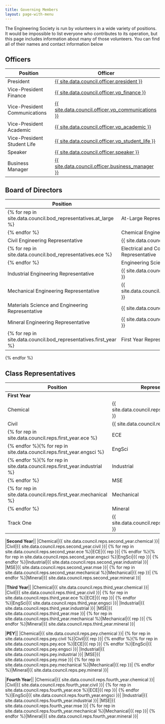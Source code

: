 ```yaml
---
title: Governing Members
layout: page-with-menu
---
```


The Engineering Society is run by volunteers in a wide variety of positions. It would be impossible to list everyone who contributes to its operation, but this page includes information about many of those volunteers. You can find all of their names and contact information below

## Officers

|Position|Officer|
|-|-|
|President|[{{ site.data.council.officer.president }}](mailto:president@skule.ca)|
|Vice-President Finance|[{{ site.data.council.officer.vp_finance }}](mailto:vpfinance@skule.ca)|
|Vice-President Communications|[{{ site.data.council.officer.vp_communications }}](mailto:vpcomm@skule.ca)|
|Vice-President Academic|[{{ site.data.council.officer.vp_academic }}](mailto:vpacademic@skule.ca)|
|Vice-President Student Life|[{{ site.data.council.officer.vp_student_life }}](mailto:vpstudentlife@skule.ca)|
|Speaker|[{{ site.data.council.officer.speaker }}](mailto:speaker@g.skule.ca)|
|Business Manager|[{{ site.data.council.officer.business_manager }}](mailto:rhonda@g.skule.ca)|

## Board of Directors

|Position|Representative|
|-|-|
{% for rep in site.data.council.bod_representatives.at_large %}|At-Large Representative|{{ rep }}|
{% endfor %}|Chemical Engineering Representative|{{ site.data.council.bod_representatives.chemical }}|
|Civil Engineering Representative|{{ site.data.council.bod_representatives.civil }}|
{% for rep in site.data.council.bod_representatives.ece %}|Electrical and Computer Engineering Representative|{{ rep }}|
{% endfor %}|Engineering Science Representative|{{ site.data.council.bod_representatives.engsci }}|
|Industrial Engineering Representative|{{ site.data.council.bod_representatives.industrial }}|
|Mechanical Engineering Representative|{{ site.data.council.bod_representatives.mechanical }}|
|Materials Science and Engineering Representative|{{ site.data.council.bod_representatives.mse }}|
|Mineral Engineering Representative|{{ site.data.council.bod_representatives.mineral }}|
{% for rep in site.data.council.bod_representatives.first_year %}|First Year Representative|{{ rep }}|
{% endfor %}

## Class Representatives

|Position|Representative|
|-|-|
|**First Year**||
|Chemical|{{ site.data.council.reps.first_year.chemical }}|
|Civil|{{ site.data.council.reps.first_year.civil }}|
{% for rep in site.data.council.reps.first_year.ece %}|ECE|{{ rep }}|
{% endfor %}{% for rep in site.data.council.reps.first_year.engsci %}|EngSci|{{ rep }}|
{% endfor %}{% for rep in site.data.council.reps.first_year.industrial %}|Industrial|{{ rep }}|
{% endfor %}|MSE|{{ site.data.council.reps.first_year.mse }}|
{% for rep in site.data.council.reps.first_year.mechanical %}|Mechanical|{{ rep }}|
{% endfor %}|Mineral|{{ site.data.council.reps.first_year.mineral }}|
|Track One|{{ site.data.council.reps.first_year.trackone }}|

|**Second Year**||
|Chemical|{{ site.data.council.reps.second_year.chemical }}|
|Civil|{{ site.data.council.reps.second_year.civil }}|
{% for rep in site.data.council.reps.second_year.ece %}|ECE|{{ rep }}|
{% endfor %}{% for rep in site.data.council.reps.second_year.engsci %}|EngSci|{{ rep }}|
{% endfor %}|Industrial|{{ site.data.council.reps.second_year.industrial }}|
|MSE|{{ site.data.council.reps.second_year.mse }}|
{% for rep in site.data.council.reps.second_year.mechanical %}|Mechanical|{{ rep }}|
{% endfor %}|Mineral|{{ site.data.council.reps.second_year.mineral }}|

|**Third Year**||
|Chemical|{{ site.data.council.reps.third_year.chemical }}|
|Civil|{{ site.data.council.reps.third_year.civil }}|
{% for rep in site.data.council.reps.third_year.ece %}|ECE|{{ rep }}|
{% endfor %}|EngSci|{{ site.data.council.reps.third_year.engsci }}|
|Industrial|{{ site.data.council.reps.third_year.industrial }}|
|MSE|{{ site.data.council.reps.third_year.mse }}|
{% for rep in site.data.council.reps.third_year.mechanical %}|Mechanical|{{ rep }}|
{% endfor %}|Mineral|{{ site.data.council.reps.third_year.mineral }}|

|**PEY**||
|Chemical|{{ site.data.council.reps.pey.chemical }}|
{% for rep in site.data.council.reps.pey.civil %}|Civil|{{ rep }}|
{% endfor %}{% for rep in site.data.council.reps.pey.ece %}|ECE|{{ rep }}|
{% endfor %}|EngSci|{{ site.data.council.reps.pey.engsci }}|
|Industrial|{{ site.data.council.reps.pey.industrial }}|
|MSE|{{ site.data.council.reps.pey.mse }}|
{% for rep in site.data.council.reps.pey.mechanical %}|Mechanical|{{ rep }}|
{% endfor %}|Mineral|{{ site.data.council.reps.pey.mineral }}|

|**Fourth Year**||
|Chemical|{{ site.data.council.reps.fourth_year.chemical }}|
|Civil|{{ site.data.council.reps.fourth_year.civil }}|
{% for rep in site.data.council.reps.fourth_year.ece %}|ECE|{{ rep }}|
{% endfor %}|EngSci|{{ site.data.council.reps.fourth_year.engsci }}|
|Industrial|{{ site.data.council.reps.fourth_year.industrial }}|
|MSE|{{ site.data.council.reps.fourth_year.mse }}|
{% for rep in site.data.council.reps.fourth_year.mechanical %}|Mechanical|{{ rep }}|
{% endfor %}|Mineral|{{ site.data.council.reps.fourth_year.mineral }}|
